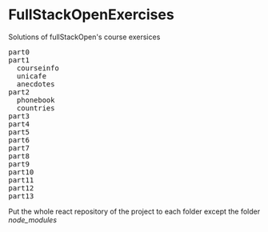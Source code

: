 # FullStackOpenExercises

Solutions of fullStackOpen's course exersices

<pre>
part0
part1
  courseinfo
  unicafe
  anecdotes
part2
  phonebook
  countries
part3
part4
part5
part6
part7
part8
part9
part10
part11
part12
part13
</pre>

Put the whole react repository of the project to each folder except the folder <i>node_modules</i>
